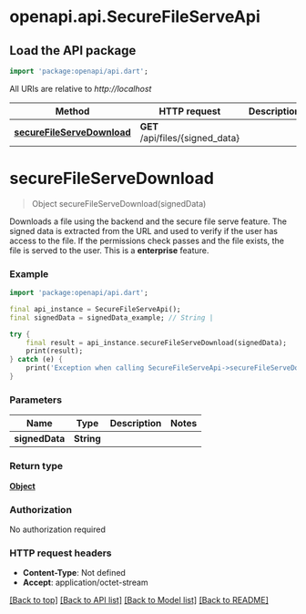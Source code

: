# openapi.api.SecureFileServeApi

## Load the API package
```dart
import 'package:openapi/api.dart';
```

All URIs are relative to *http://localhost*

Method | HTTP request | Description
------------- | ------------- | -------------
[**secureFileServeDownload**](SecureFileServeApi.md#securefileservedownload) | **GET** /api/files/{signed_data} | 


# **secureFileServeDownload**
> Object secureFileServeDownload(signedData)



Downloads a file using the backend and the secure file serve feature. The signed data is extracted from the URL and used to verify if the user has access to the file. If the permissions check passes and the file exists, the file is served to the user.  This is a **enterprise** feature.

### Example
```dart
import 'package:openapi/api.dart';

final api_instance = SecureFileServeApi();
final signedData = signedData_example; // String | 

try {
    final result = api_instance.secureFileServeDownload(signedData);
    print(result);
} catch (e) {
    print('Exception when calling SecureFileServeApi->secureFileServeDownload: $e\n');
}
```

### Parameters

Name | Type | Description  | Notes
------------- | ------------- | ------------- | -------------
 **signedData** | **String**|  | 

### Return type

[**Object**](Object.md)

### Authorization

No authorization required

### HTTP request headers

 - **Content-Type**: Not defined
 - **Accept**: application/octet-stream

[[Back to top]](#) [[Back to API list]](../README.md#documentation-for-api-endpoints) [[Back to Model list]](../README.md#documentation-for-models) [[Back to README]](../README.md)

